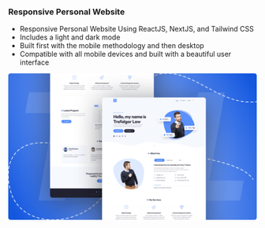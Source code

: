 ### Responsive Personal Website

- Responsive Personal Website Using ReactJS, NextJS, and Tailwind CSS
- Includes a light and dark mode
- Built first with the mobile methodology and then desktop
- Compatible with all mobile devices and built with a beautiful user interface

![preview img](/preview.png)
